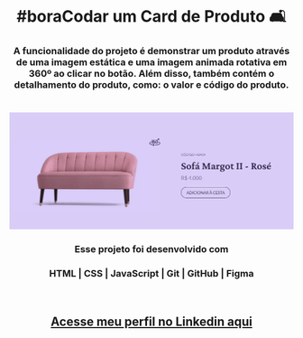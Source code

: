 # <h1 align="center">__#boraCodar um Card de Produto 🛋__</h1>
#### <h3 align="center">A funcionalidade do projeto é demonstrar um produto através de uma imagem estática e uma imagem animada rotativa em 360º ao clicar no botão. Além disso, também contém o detalhamento do produto, como: o valor e código do produto. </h3>
#

<p align="center">
  <img src="preview.png">
</p>

#### <h3 align="center"> Esse projeto foi desenvolvido com </h3>
### <p align="center"> __HTML | CSS | JavaScript | Git | GitHub | Figma__</p>

<br>

### <h2 align="center"> [Acesse meu perfil no Linkedin aqui](https://www.linkedin.com/in/tthayza-oliveira/) </h2>


